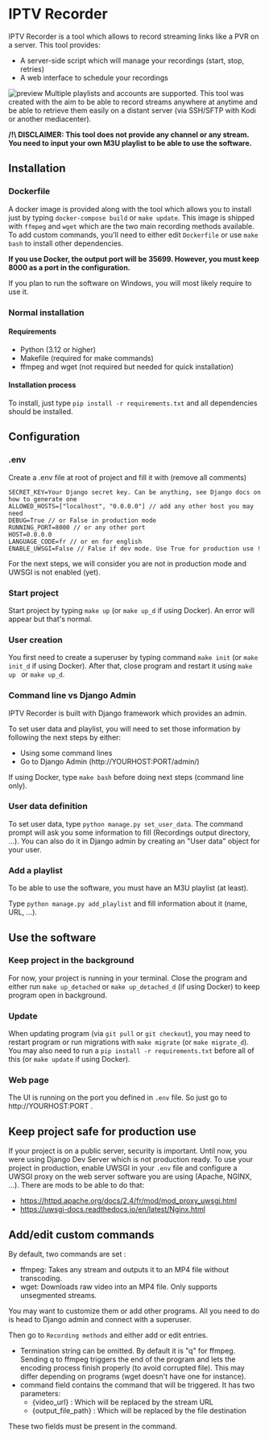 # IPTV Recorder
IPTV Recorder is a tool which allows to record streaming links like a PVR on a server. 
This tool provides:
- A server-side script which will manage your recordings (start, stop, retries)
- A web interface to schedule your recordings

![preview](https://i.imgur.com/xM6DDKN.png)
Multiple playlists and accounts are supported. This tool was created with the aim to be able to record streams anywhere at anytime and be able to retrieve them easily on a distant server (via SSH/SFTP with Kodi or another mediacenter).

**/!\ DISCLAIMER: This tool does not provide any channel or any stream. You need to input your own M3U playlist to be able to use the software.**

## Installation
### Dockerfile
A docker image is provided along with the tool which allows you to install just by typing `docker-compose build` or `make update`. This image is shipped with `ffmpeg` and `wget` which are the two main recording methods available. To add custom commands, you'll need to either edit `Dockerfile` or use `make bash` to install other dependencies.

**If you use Docker, the output port will be 35699. However, you must keep 8000 as a port in the configuration.**

If you plan to run the software on Windows, you will most likely require to use it.
### Normal installation
#### Requirements
- Python (3.12 or higher)
- Makefile (required for make commands)
- ffmpeg and wget (not required but needed for quick installation)
#### Installation process
To install, just type `pip install -r requirements.txt` and all dependencies should be installed.
## Configuration
### .env
Create a .env file at root of project and fill it with (remove all comments)
```dotenv
SECRET_KEY=Your Django secret key. Can be anything, see Django docs on how to generate one
ALLOWED_HOSTS=["localhost", "0.0.0.0"] // add any other host you may need
DEBUG=True // or False in production mode
RUNNING_PORT=8000 // or any other port
HOST=0.0.0.0
LANGUAGE_CODE=fr // or en for english
ENABLE_UWSGI=False // False if dev mode. Use True for production use !
```
For the next steps, we will consider you are not in production mode and UWSGI is not enabled (yet).
### Start project
Start project by typing `make up` (or `make up_d` if using Docker). An error will appear but that's normal.
### User creation
You first need to create a superuser by typing command `make init` (or `make init_d` if using Docker). After that, close program and restart it using `make up ` or `make up_d`.
### Command line vs Django Admin
IPTV Recorder is built with Django framework which provides an admin.

To set user data and playlist, you will need to set those information by following the next steps by either:
- Using some command lines
- Go to Django Admin (http://YOURHOST:PORT/admin/)

If using Docker, type `make bash` before doing next steps (command line only).
### User data definition
To set user data, type `python manage.py set_user_data`. The command prompt will ask you some information to fill (Recordings output directory, ...). You can also do it in Django admin by creating an "User data" object for your user.

### Add a playlist
To be able to use the software, you must have an M3U playlist (at least).

Type `python manage.py add_playlist` and fill information about it (name, URL, ...).

## Use the software
### Keep project in the background
For now, your project is running in your terminal. Close the program and either run `make up_detached` or `make up_detached_d` (if using Docker) to keep program open in background.
### Update
When updating program (via `git pull` or `git checkout`), you may need to restart program or run migrations with `make migrate` (or `make migrate_d`). You may also need to run a `pip install -r requirements.txt` before all of this (or `make update` if using Docker).
### Web page
The UI is running on the port you defined in `.env` file. So just go to http://YOURHOST:PORT .

## Keep project safe for production use
If your project is on a public server, security is important. Until now, you were using Django Dev Server which is not production ready.
To use your project in production, enable UWSGI in your `.env` file and configure a UWSGI proxy on the web server software you are using (Apache, NGINX, ...).
There are mods to be able to do that:
- https://httpd.apache.org/docs/2.4/fr/mod/mod_proxy_uwsgi.html
- https://uwsgi-docs.readthedocs.io/en/latest/Nginx.html

## Add/edit custom commands
By default, two commands are set :
- ffmpeg: Takes any stream and outputs it to an MP4 file without transcoding.
- wget: Downloads raw video into an MP4 file. Only supports unsegmented streams.

You may want to customize them or add other programs. All you need to do is head to Django admin and connect with a superuser. 

Then go to `Recording methods` and either add or edit entries.
- Termination string can be omitted. By default it is "q" for ffmpeg. Sending q to ffmpeg triggers the end of the program and lets the encoding process finish properly (to avoid corrupted file). This may differ depending on programs (wget doesn't have one for instance).
- command field contains the command that will be triggered. 
It has two parameters:
  - {video_url} : Which will be replaced by the stream URL
  - {output_file_path} : Which will be replaced by the file destination

These two fields must be present in the command.
